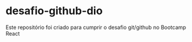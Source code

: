 # desafio-github-dio
Este repositório foi criado para cumprir o desafio git/github no Bootcamp React
